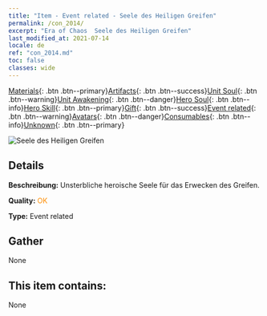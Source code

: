 ```yaml
---
title: "Item - Event related - Seele des Heiligen Greifen"
permalink: /con_2014/
excerpt: "Era of Chaos  Seele des Heiligen Greifen"
last_modified_at: 2021-07-14
locale: de
ref: "con_2014.md"
toc: false
classes: wide
---
```

 [Materials](/ItemsDE/){: .btn .btn--primary}[Artifacts](/ItemsDE/Artifacts/){: .btn .btn--success}[Unit Soul](/ItemsDE/UnitSoul/){: .btn .btn--warning}[Unit Awakening](/ItemsDE/UnitAwakening/){: .btn .btn--danger}[Hero Soul](/ItemsDE/HeroSoul/){: .btn .btn--info}[Hero Skill](/ItemsDE/HeroSkill/){: .btn .btn--primary}[Gift](/ItemsDE/Gift/){: .btn .btn--success}[Event related](/ItemsDE/Events/){: .btn .btn--warning}[Avatars](/ItemsDE/Avatars/){: .btn .btn--danger}[Consumables](/ItemsDE/Consumables/){: .btn .btn--info}[Unknown](/ItemsDE/Unknown/){: .btn .btn--primary}

 ![Seele des Heiligen Greifen](/images/t/juexing_103.jpg)

## Details
 **Beschreibung:** Unsterbliche heroische Seele für das Erwecken des Greifen.

 **Quality:** <span style="color: #FF8C00">OK</span>

 **Type:** Event related

## Gather

  None

## This item contains:

  None

